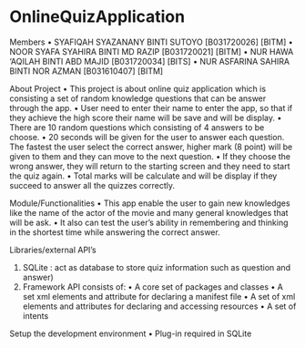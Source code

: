 # OnlineQuizApplication

Members
• SYAFIQAH SYAZANANY BINTI SUTOYO	    [B031720026]	[BITM]
• NOOR SYAFA SYAHIRA BINTI MD RAZIP	  [B031720021]	[BITM]
• NUR HAWA ‘AQILAH BINTI ABD MAJID	  [B031720034]	[BITS]
• NUR ASFARINA SAHIRA BINTI NOR AZMAN	[B031610407]	[BITM]


About Project
•	This project is about online quiz application which is consisting a set of random knowledge questions that can be answer through the app.
•	User need to enter their name to enter the app, so that if they achieve the high score their name will be save and will be display.
•	There are 10 random questions which consisting of 4 answers to be choose.
•	20 seconds will be given for the user to answer each question. The fastest the user select the correct answer, higher mark (8 point) will be given to them and they can move to the next question.
•	If they choose the wrong answer, they will return to the starting screen and they need to start the quiz again.
•	Total marks will be calculate and will be display if they succeed to answer all the quizzes correctly.


Module/Functionalities
•	This app enable the user to gain new knowledges like the name of the actor of the movie and many general knowledges that will be ask.
•	It also can test the user’s ability in remembering and thinking in the shortest time while answering the correct answer.


Libraries/external API’s
1.	SQLite : act as database to store quiz information such as question and answer)
2.	Framework API consists of:
•	A core set of packages and classes
•	A set xml elements and attribute for declaring a manifest file
•	A set of xml elements and attributes for declaring and accessing resources
•	A set of intents


Setup the development environment
•	Plug-in required in SQLite
